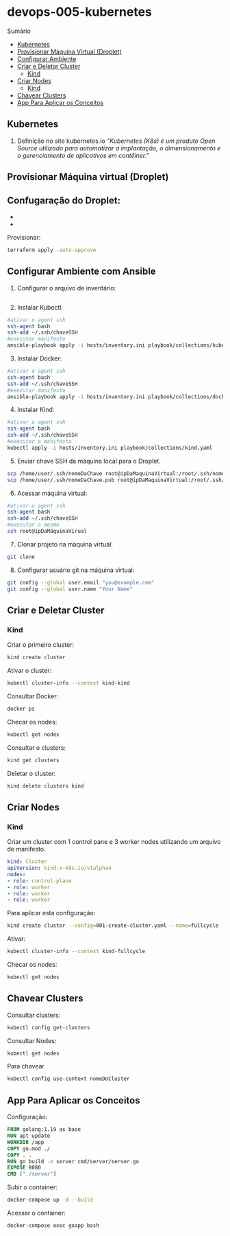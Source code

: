 # devops-005-kubernetes

Sumário
- [Kubernetes](#kubernetes)
- [Provisionar Máquina Virtual (Droplet)](#provisionar-máquina-virtual-droplet)
- [Configurar Ambiente](#configurar-ambiente)    
- [Criar e Deletar Cluster](#criar-e-deletar-cluster)
    - [Kind](#kind)
- [Criar Nodes](#criar-nodes)
    - [Kind](#kind-1)
- [Chavear Clusters](#chavear-clusters)
- [App Para Aplicar os Conceitos](#app-para-aplicar-os-conceitos)

## Kubernetes 

1. Definição no site kubernetes.io
<i>"Kubernetes (K8s) é um produto Open Source utilizado para automatizar a implantação, o dimensionamento e o gerenciamento de aplicativos em contêiner."</i>


## Provisionar Máquina virtual (Droplet)

Confugaração do Droplet:
-
-
-

Provisionar:

```bash
terraform apply -auto-approve
```

## Configurar Ambiente com Ansible

1. Configurar o arquivo de inventário:
``` ini

```

2. Instalar Kubectl:
``` bash
#ativar o agent ssh
ssh-agent bash
ssh-add ~/.ssh/chaveSSH
#executar manifesto
ansible-playbook apply -i hosts/inventory.ini playbook/collections/kubectl.yaml
```
3. Instalar Docker:
``` bash
#ativar o agent ssh
ssh-agent bash
ssh-add ~/.ssh/chaveSSH
#executar manifesto
ansible-playbook apply -i hosts/inventory.ini playbook/collections/docker.yaml
```
4. Instalar Kind:
``` bash
#ativar o agent ssh
ssh-agent bash
ssh-add ~/.ssh/chaveSSH
#executar o manifesto
kubectl apply -i hosts/inventory.ini playbook/collections/kind.yaml
```

5. Enviar chave SSH da máquina local para o Droplet.

``` bash
scp /home/user/.ssh/nomeDaChave root@ipDaMaquinaVirtual:/root/.ssh/nomeDaChave
scp /home/user/.ssh/nomeDaChave.pub root@ipDaMaquinaVirtual:/root/.ssh/nomeDaChave.pub
```

6. Acessar máquina virtual:
``` bash
#ativar o agent ssh
ssh-agent bash
ssh-add ~/.ssh/chaveSSH
#executar o mesmo
ssh root@ipDaMáquinaVirual
```

7. Clonar projeto na máquina virtual:
``` bash
git clone
```

8. Configurar usuário git na máquina virtual:
``` bash
git config --global user.email "you@example.com"
git config --global user.name "Your Name"
```

## Criar e Deletar Cluster

### Kind

Criar o primeiro cluster:
``` bash
kind create cluster
```

Ativar o cluster:
``` bash
kubectl cluster-info --context kind-kind
```

Consultar Docker:
``` bash
docker ps
```

Checar os nodes:
```  bash
kubectl get nodes
```

Consultar o clusters:
``` bash
kind get clusters
```

Deletar o cluster:
``` bash
kind delete clusters kind
```

## Criar Nodes

### Kind

Criar um cluster com 1 control pane e 3 worker nodes utilizando um arquivo de manifesto.
``` yaml
kind: Cluster
apiVersion: kind.x-k8s.io/v1alpha4
nodes:
- role: control-plane
- role: worker
- role: worker
- role: worker
```

Para aplicar esta configuração:
``` bash
kind create cluster --config=001-create-cluster.yaml --name=fullcycle
```

Ativar:
``` bash
kubectl cluster-info --context kind-fullcycle
```

Checar os nodes:
``` bash
kubectl get nodes
```

## Chavear Clusters

Consultar clusters:
``` bash
kubectl config get-clusters
```
Consultar Nodes:
``` bash
kubectl get nodes
```
Para chavear 
``` bash
kubectl config use-context nomeDoCluster
```

## App Para Aplicar os Conceitos

Configuração:
``` Dockerfile
FROM golang:1.19 as base
RUN apt update
WORKDIR /app
COPY go.mod ./
COPY . .
RUN go build -o server cmd/server/server.go
EXPOSE 8080
CMD ["./server"]
```

Subir o container:
``` bash
docker-compose up -d --build
```

Acessar o container:
``` bash
docker-compose exec goapp bash
```
